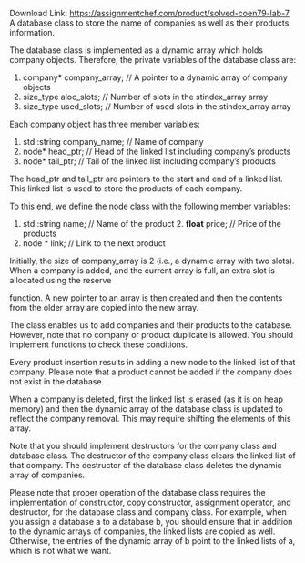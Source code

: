 Download Link: https://assignmentchef.com/product/solved-coen79-lab-7
<br>
A database class to store the name of companies as well as their products information.




The database class is implemented as a dynamic array which holds company objects.  Therefore, the private variables of the database class are:




<ol>

 <li>company* company_array; // A pointer to a dynamic array of company objects</li>

 <li>size_type aloc_slots; // Number of slots in the stindex_array array</li>

 <li>size_type used_slots; // Number of used slots in the stindex_array array</li>

</ol>







Each company object has three member variables:




<ol>

 <li>std::string company_name; // Name of company</li>

 <li>node* head_ptr; // Head of the linked list including company’s products</li>

 <li>node* tail_ptr; // Tail of the linked list including company’s products</li>

</ol>




The head_ptr and tail_ptr are pointers to the start and end of a linked list. This linked list is used to store the products of each company.

To this end, we define the node class with the following member variables:







<ol>

 <li>std::string name; // Name of the product 2. <strong>float</strong> price; // Price of the products</li>

 <li>node * link; // Link to the next product</li>

</ol>







Initially, the size of company_array is 2 (i.e., a dynamic array with two slots).  When a company is added, and the current array is full, an extra slot is allocated using the reserve




function.  A new pointer to an array is then created and then the contents from the older array are copied into the new array.




The class enables us to add companies and their products to the database. However, note that no company or product duplicate is allowed. You should implement functions to check these conditions.




Every product insertion results in adding a new node to the linked list of that company. Please note that a product cannot be added if the company does not exist in the database.




When a company is deleted, first the linked list is erased (as it is on heap memory) and then the dynamic array of the database class is updated to reflect the company removal. This may require shifting the elements of this array.

Note that you should implement destructors for the company class and database class. The destructor of the company class clears the linked list of that company. The destructor of the database class deletes the dynamic array of companies.




Please note that proper operation of the database class requires the implementation of constructor, copy constructor, assignment operator, and destructor, for the database class and company class. For example, when you assign a database a to a database b, you should ensure that in addition to the dynamic arrays of companies, the linked lists are copied as well. Otherwise, the entries of the dynamic array of b point to the linked lists of a, which is not what we want.